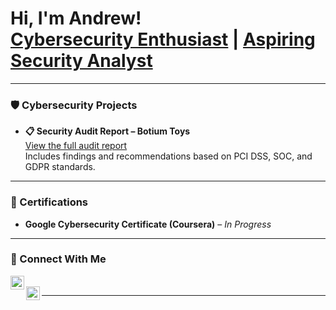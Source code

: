 <h1>Hi, I'm Andrew!<br/>
<a href="https://github.com/YOUR-GITHUB-HANDLE">Cybersecurity Enthusiast</a> | <a href="https://linkedin.com/in/YOUR-LINKEDIN">Aspiring Security Analyst</a>
</h1>

---

### 🛡️ Cybersecurity Projects

- **📋 Security Audit Report – Botium Toys**  
  [View the full audit report](https://github.com/Fatherdeath566-unreal/Security-Audit-Report)  
  Includes findings and recommendations based on PCI DSS, SOC, and GDPR standards.


---

### 📜 Certifications

- **Google Cybersecurity Certificate (Coursera)** – *In Progress*  

---


### 🤝 Connect With Me

[<img align="left" alt="LinkedIn" width="22px" src="https://cdn.jsdelivr.net/npm/simple-icons@v3/icons/linkedin.svg" />][linkedin]  
[<img align="left" alt="GitHub" width="22px" src="https://cdn.jsdelivr.net/npm/simple-icons@v3/icons/github.svg" />][github]

[linkedin]: https://www.linkedin.com/in/andrew-jones-689811344/
[github]: https://github.com/Fatherdeath566-unreal

---
